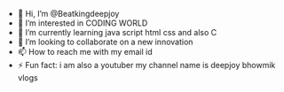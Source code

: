 - 👋 Hi, I’m @Beatkingdeepjoy
- 👀 I’m interested in CODING WORLD
- 🌱 I’m currently learning java script html css and also C 
- 💞️ I’m looking to collaborate on a new innovation
- 📫 How to reach me with my email id
- ⚡ Fun fact: i am also a youtuber my channel name is deepjoy bhowmik vlogs

<!---
Beatkingdeepjoy/Beatkingdeepjoy is a ✨ special ✨ repository because its `README.md` (this file) appears on your GitHub profile.
You can click the Preview link to take a look at your changes.
--->
